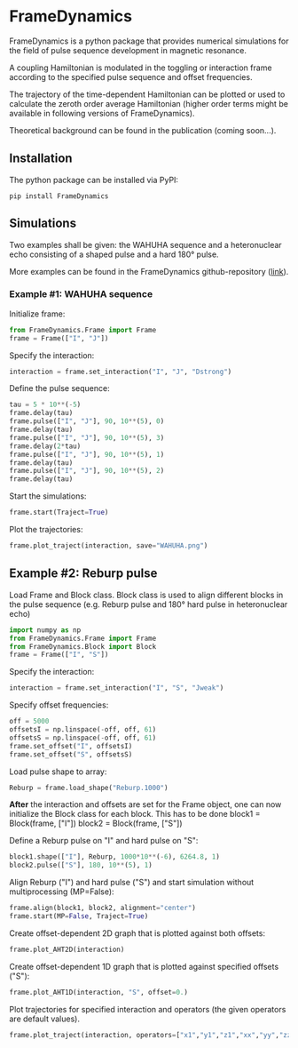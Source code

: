 
# FrameDynamics

FrameDynamics is a python package that provides numerical simulations for the 
field of pulse sequence development in magnetic resonance. 

A coupling Hamiltonian is modulated in the toggling or interaction frame 
according to the specified pulse sequence and offset frequencies. 

The trajectory of the time-dependent Hamiltonian can be plotted or used 
to calculate the zeroth order average Hamiltonian (higher order terms might be 
available in following versions of FrameDynamics).

Theoretical background can be found in the publication (coming soon...).

## Installation

The python package can be installed via PyPI:

```
pip install FrameDynamics
```
## Simulations
Two examples shall be given: the WAHUHA sequence and a heteronuclear echo consisting of a shaped pulse and a hard 180° pulse. 

More examples can be found in the FrameDynamics github-repository ([link](https://github.com/jdhaller/FrameDynamics/examples)).

### Example #1: WAHUHA sequence

Initialize frame:
```Python
from FrameDynamics.Frame import Frame
frame = Frame(["I", "J"]) 
```

Specify the interaction:
```Python
interaction = frame.set_interaction("I", "J", "Dstrong")
```

Define the pulse sequence:
```Python
tau = 5 * 10**(-5)
frame.delay(tau)
frame.pulse(["I", "J"], 90, 10**(5), 0)
frame.delay(tau)
frame.pulse(["I", "J"], 90, 10**(5), 3)
frame.delay(2*tau)
frame.pulse(["I", "J"], 90, 10**(5), 1)
frame.delay(tau)
frame.pulse(["I", "J"], 90, 10**(5), 2)
frame.delay(tau)
``` 

Start the simulations:
```Python
frame.start(Traject=True)
```

Plot the trajectories:
```Python
frame.plot_traject(interaction, save="WAHUHA.png")
```

## Example #2: Reburp pulse

Load Frame and Block class. Block class is used to align different blocks
in the pulse sequence (e.g. Reburp pulse and 180° hard pulse in heteronuclear
echo)
```Python
import numpy as np
from FrameDynamics.Frame import Frame
from FrameDynamics.Block import Block
frame = Frame(["I", "S"])
```

Specify the interaction:
```Python
interaction = frame.set_interaction("I", "S", "Jweak")
```

Specify offset frequencies:
```Python
off = 5000
offsetsI = np.linspace(-off, off, 61)
offsetsS = np.linspace(-off, off, 61)
frame.set_offset("I", offsetsI)
frame.set_offset("S", offsetsS)
```
Load pulse shape to array:
```Python
Reburp = frame.load_shape("Reburp.1000")
```

**After** the interaction and offsets are set for the Frame object, one can now
initialize the Block class for each block. This has to be done
block1 = Block(frame, ["I"])
block2 = Block(frame, ["S"])

Define a Reburp pulse on "I" and hard pulse on "S":
```Python
block1.shape(["I"], Reburp, 1000*10**(-6), 6264.8, 1)
block2.pulse(["S"], 180, 10**(5), 1)
```

Align Reburp ("I") and hard pulse ("S") and start simulation without 
multiprocessing (MP=False):
```Python
frame.align(block1, block2, alignment="center")
frame.start(MP=False, Traject=True)
```

Create offset-dependent 2D graph that is plotted against both offsets:
```Python
frame.plot_AHT2D(interaction)
```

Create offset-dependent 1D graph that is plotted against specified offsets ("S"):
```Python
frame.plot_AHT1D(interaction, "S", offset=0.)
```

Plot trajectories for specified interaction and operators (the given operators are default values). 
```Python
frame.plot_traject(interaction, operators=["x1","y1","z1","xx","yy","zz"])
```

